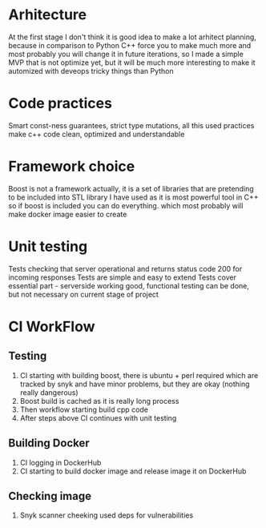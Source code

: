 # Arhitecture
At the first stage I don't think it is good idea to make a lot arhitect planning,
because in comparison to Python C++ force you to make much more and most probably you will change it in future iterations,
so I made a simple MVP that  is not optimize  yet, but it will be much more interesting to make it automized with deveops tricky things than Python

# Code practices
Smart const-ness guarantees, strict type mutations, all this used practices make c++ code clean, 
optimized and understandable 

# Framework choice
Boost is not a framework actually, it is a set of libraries that are pretending to be included into STL library
I have used as it is most powerful tool in C++ so if boost is included you can do everything.
which most probably will make docker image easier to create

# Unit testing
Tests checking that server operational and returns status code 200 for incoming responses
Tests are simple and easy to extend
Tests cover essential part - serverside working good, functional testing can be done, but not necessary on current stage of project

# CI WorkFlow
## Testing
1. CI starting with building boost, there is ubuntu + perl required which are tracked by snyk and have minor problems, but they are okay (nothing really dangerous)
2. Boost build is cached as it is really long process
3. Then workflow starting build cpp code
4. After steps above CI continues with unit testing
## Building Docker
1. CI logging in DockerHub
2. CI starting to build docker image and release image it on DockerHub
## Checking image
1. Snyk scanner cheeking used deps for vulnerabilities


    



